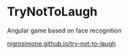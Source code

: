 # TryNotToLaugh

Angular game based on face recognition

[nigrosimone.github.io/try-not-to-laugh](https://nigrosimone.github.io/try-not-to-laugh)
